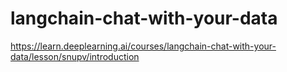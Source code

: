 # langchain-chat-with-your-data

https://learn.deeplearning.ai/courses/langchain-chat-with-your-data/lesson/snupv/introduction
